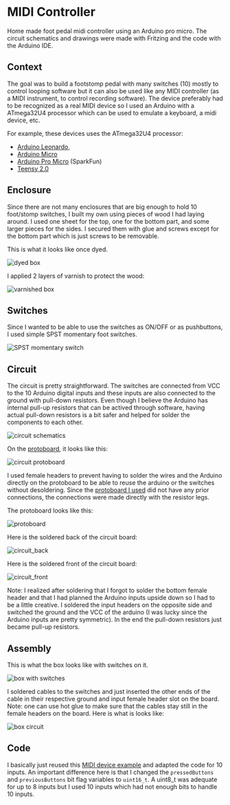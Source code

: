# MIDI Controller

Home made foot pedal midi controller using an Arduino pro micro.
The circuit schematics and drawings were made with Fritzing and the code
with the Arduino IDE.

## Context

The goal was to build a footstomp pedal with many switches (10) mostly to control looping software but it can also
be used like any MIDI controller (as a MIDI instrument, to control recording software). The device preferably had to be
recognized as a real MIDI device so I used an Arduino with a ATmega32U4 processor which can be used to emulate a keyboard,
a midi device, etc.

For example, these devices uses the ATmega32U4 processor:

* [Arduino Leonardo](https://store.arduino.cc/usa/arduino-leonardo-with-headers),
* [Arduino Micro](https://store.arduino.cc/usa/arduino-micro)
* [Arduino Pro Micro](https://www.sparkfun.com/products/12640) (SparkFun)
* [Teensy 2.0](https://www.pjrc.com/teensy/)

## Enclosure

Since there are not many enclosures that are big enough to hold 10 foot/stomp switches, I built my own using pieces of wood I
had laying around. I used one sheet for the top, one for the bottom part, and some larger pieces for the sides. I
secured them with glue and screws except for the bottom part which is just screws to be removable.

This is what it looks like once dyed.

![dyed box](images/box_dyed.jpg)

I applied 2 layers of varnish to protect the wood:

![varnished box](images/box_varnished.jpg)

## Switches

Since I wanted to be able to use the switches as ON/OFF or as pushbuttons, I used simple SPST momentary foot switches.

![SPST momentary switch](images/spst_momentary_switch.png)

## Circuit

The circuit is pretty straightforward. The switches are connected from VCC to the 10 Arduino digital inputs
and these inputs are also connected to the ground with pull-down resistors. Even though I believe the Arduino
has internal pull-up resistors that can be actived through software, having actual pull-down resistors is a bit safer
and helped for solder the components to each other.

![circuit schematics](images/circuit_schematics.png)

On the [protoboard](), it looks like this:

![circuit protoboard](images/circuit_protoboard.png)

I used female headers to prevent having to solder the wires and the Arduino directly on the protoboard to be able to
reuse the arduino or the switches without desoldering. Since 
the [protoboard I used](https://www.amazon.ca/gp/product/B00KNN21Z6/ref=oh_aui_detailpage_o03_s00?ie=UTF8&psc=1)
did not have any prior connections, the connections were made directly with the resistor legs.

The protoboard looks like this:

![protoboard](images/protoboard.png)

Here is the soldered back of the circuit board:

![circuit_back](images/circuit_back.jpg)

Here is the soldered front of the circuit board:

![circuit_front](images/circuit_front.jpg)

Note: I realized after soldering that I forgot to solder the bottom female header and that I had planned the Arduino inputs
upside down so I had to be a little creative. I soldered the input headers on the opposite side and switched the ground
and the VCC of the arduino (I was lucky since the Arduino inputs are pretty symmetric). In the end the pull-down resistors
just became pull-up resistors.

## Assembly

This is what the box looks like with switches on it.

![box with switches](images/box_with_switches.jpg)

I soldered cables to the switches and just inserted the other ends of the cable in their respective ground and input
female header slot on the board. Note: one can use hot glue to make sure that the cables stay still in the female headers
on the board. Here is what is looks like:

![box circuit](box_circuit.jpg)

## Code

I basically just reused this [MIDI device example](https://www.arduino.cc/en/Tutorial/MidiDevice) and adapted
the code for 10 inputs. An important difference here is that I changed the `pressedButtons` and `previousButtons` bit flag 
variables to `uint16_t`. A uint8_t was adequate for up to 8 inputs but I used 10 inputs which had not enough bits to handle
10 inputs.




